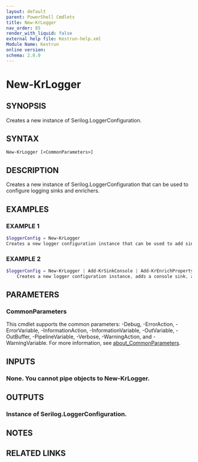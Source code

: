 ```yaml
---
layout: default
parent: PowerShell Cmdlets
title: New-KrLogger
nav_order: 85
render_with_liquid: false
external help file: Kestrun-help.xml
Module Name: Kestrun
online version:
schema: 2.0.0
---
```


# New-KrLogger

## SYNOPSIS
Creates a new instance of Serilog.LoggerConfiguration.

## SYNTAX

```
New-KrLogger [<CommonParameters>]
```

## DESCRIPTION
Creates a new instance of Serilog.LoggerConfiguration that can be used to configure logging sinks and enrichers.

## EXAMPLES

### EXAMPLE 1
```powershell
$loggerConfig = New-KrLogger
Creates a new logger configuration instance that can be used to add sinks and enrichers.
```

### EXAMPLE 2
```powershell
$loggerConfig = New-KrLogger | Add-KrSinkConsole | Add-KrEnrichProperty -Name 'ScriptName' -Value 'Test'
    Creates a new logger configuration instance, adds a console sink, and enriches logs with a property.
```

## PARAMETERS

### CommonParameters
This cmdlet supports the common parameters: -Debug, -ErrorAction, -ErrorVariable, -InformationAction, -InformationVariable, -OutVariable, -OutBuffer, -PipelineVariable, -Verbose, -WarningAction, and -WarningVariable. For more information, see [about_CommonParameters](http://go.microsoft.com/fwlink/?LinkID=113216).

## INPUTS

### None. You cannot pipe objects to New-KrLogger.
## OUTPUTS

### Instance of Serilog.LoggerConfiguration.
## NOTES

## RELATED LINKS
